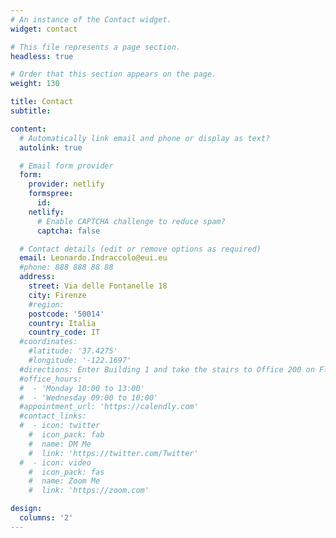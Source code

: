 ```yaml
---
# An instance of the Contact widget.
widget: contact

# This file represents a page section.
headless: true

# Order that this section appears on the page.
weight: 130

title: Contact
subtitle:

content:
  # Automatically link email and phone or display as text?
  autolink: true

  # Email form provider
  form:
    provider: netlify
    formspree:
      id:
    netlify:
      # Enable CAPTCHA challenge to reduce spam?
      captcha: false

  # Contact details (edit or remove options as required)
  email: Leonardo.Indraccolo@eui.eu
  #phone: 888 888 88 88
  address:
    street: Via delle Fontanelle 18
    city: Firenze
    #region:
    postcode: '50014'
    country: Italia
    country_code: IT
  #coordinates:
    #latitude: '37.4275'
    #longitude: '-122.1697'
  #directions: Enter Building 1 and take the stairs to Office 200 on Floor 2
  #office_hours:
  #  - 'Monday 10:00 to 13:00'
  #  - 'Wednesday 09:00 to 10:00'
  #appointment_url: 'https://calendly.com'
  #contact_links:
  #  - icon: twitter
    #  icon_pack: fab
    #  name: DM Me
    #  link: 'https://twitter.com/Twitter'
  #  - icon: video
    #  icon_pack: fas
    #  name: Zoom Me
    #  link: 'https://zoom.com'

design:
  columns: '2'
---
```

